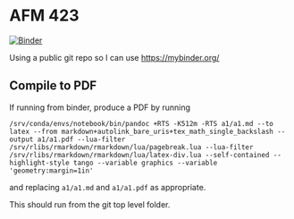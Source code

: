 # AFM 423

[![Binder](https://mybinder.org/badge_logo.svg)](https://mybinder.org/v2/gh/vabresto/afm423/HEAD)

Using a public git repo so I can use https://mybinder.org/ 

## Compile to PDF

If running from binder, produce a PDF by running

```
/srv/conda/envs/notebook/bin/pandoc +RTS -K512m -RTS a1/a1.md --to latex --from markdown+autolink_bare_uris+tex_math_single_backslash --output a1/a1.pdf --lua-filter /srv/rlibs/rmarkdown/rmarkdown/lua/pagebreak.lua --lua-filter /srv/rlibs/rmarkdown/rmarkdown/lua/latex-div.lua --self-contained --highlight-style tango --variable graphics --variable 'geometry:margin=1in'
```

and replacing `a1/a1.md` and `a1/a1.pdf` as appropriate.

This should run from the git top level folder.

